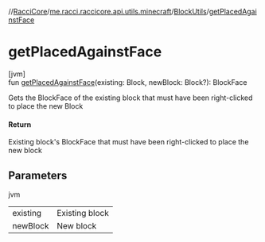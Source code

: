 //[RacciCore](../../../index.md)/[me.racci.raccicore.api.utils.minecraft](../index.md)/[BlockUtils](index.md)/[getPlacedAgainstFace](get-placed-against-face.md)

# getPlacedAgainstFace

[jvm]\
fun [getPlacedAgainstFace](get-placed-against-face.md)(existing: Block, newBlock: Block?): BlockFace

Gets the BlockFace of the existing block that must have been right-clicked to place the new Block

#### Return

Existing block's BlockFace that must have been right-clicked to place the new block

## Parameters

jvm

| | |
|---|---|
| existing | Existing block |
| newBlock | New block |
